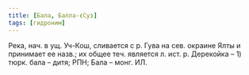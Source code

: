 ```yaml
---
title: [Бала, Балла-❮Су❯]
tags: [гидроним]
---
```


Река, нач. в ущ. Уч-Кош, сливается с р. Гува на сев. окраине Ялты и принимает ее
назв.; их общее теч. является л. ист. р. Дерекойка – 1) тюрк. бала – дитя; РПН;
Бала – монг. ИЛ.
